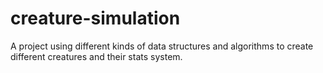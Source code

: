# creature-simulation
A project using different kinds of data structures and algorithms to create different creatures and their stats system.
